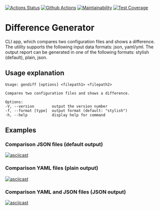 [![Actions Status](https://github.com/yurykurylovich/frontend-project-lvl2/workflows/hexlet-check/badge.svg)](https://github.com/yurykurylovich/frontend-project-lvl2/actions)
[![Github Actions](https://github.com/yurykurylovich/frontend-project-lvl2/workflows/Node.js%20CI/badge.svg)](https://github.com/yurykurylovich/frontend-project-lvl2/actions)
[![Maintainability](https://api.codeclimate.com/v1/badges/b77d20f8ade60f93ecdc/maintainability)](https://codeclimate.com/github/yurykurylovich/frontend-project-lvl2/maintainability)
[![Test Coverage](https://api.codeclimate.com/v1/badges/b77d20f8ade60f93ecdc/test_coverage)](https://codeclimate.com/github/yurykurylovich/frontend-project-lvl2/test_coverage)

# Difference Generator
CLI app, which compares two configuration files and shows a difference.
The utility supports the following input data formats: json, yaml/yml. The output report can be generated in one of the following formats: stylish (default), plain, json.

## Usage explanation

```
Usage: gendiff [options] <filepath1> <filepath2>

Compares two configuration files and shows a difference.

Options:
-V, --version        output the version number
-f, --format [type]  output format (default: "stylish")
-h, --help           display help for command
```

## Examples

### Comparison JSON files (default output)

[![asciicast](https://asciinema.org/a/hc8R4btpf5A2EsSEe34HfSWm3.svg)](https://asciinema.org/a/hc8R4btpf5A2EsSEe34HfSWm3)

### Comparison YAML files (plain output)

[![asciicast](https://asciinema.org/a/EAZvM4S5f7OxvmvIVpZubfmFf.svg)](https://asciinema.org/a/EAZvM4S5f7OxvmvIVpZubfmFf)
  
### Comparison YAML and JSON files (JSON output)

[![asciicast](https://asciinema.org/a/xqpITA0csB3Jl9oXCS1mRzID9.svg)](https://asciinema.org/a/xqpITA0csB3Jl9oXCS1mRzID9)
